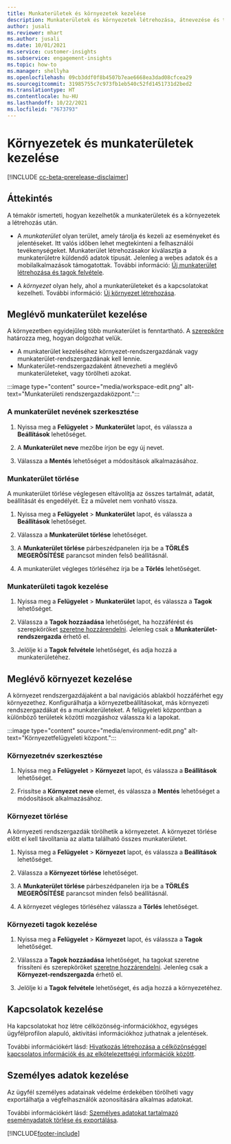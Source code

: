 ```yaml
---
title: Munkaterületek és környezetek kezelése
description: Munkaterületek és környezetek létrehozása, átnevezése és törlése.
author: jusali
ms.reviewer: mhart
ms.author: jusali
ms.date: 10/01/2021
ms.service: customer-insights
ms.subservice: engagement-insights
ms.topic: how-to
ms.manager: shellyha
ms.openlocfilehash: 09cb3ddf0f8b4507b7eae6668ea3dad08cfcea29
ms.sourcegitcommit: 31985755c7c973fb1eb540c52fd1451731d2bed2
ms.translationtype: HT
ms.contentlocale: hu-HU
ms.lasthandoff: 10/22/2021
ms.locfileid: "7673793"
---
```

# <a name="manage-environments-and-workspaces"></a>Környezetek és munkaterületek kezelése

[!INCLUDE [cc-beta-prerelease-disclaimer](includes/cc-beta-prerelease-disclaimer.md)]

## <a name="overview"></a>Áttekintés

A témakör ismerteti, hogyan kezelhetők a munkaterületek és a környezetek a létrehozás után. 

- A *munkaterület* olyan terület, amely tárolja és kezeli az eseményeket és jelentéseket. Itt valós időben lehet megtekinteni a felhasználói tevékenységeket. Munkaterület létrehozásakor kiválasztja a munkaterületre küldendő adatok típusát. Jelenleg a webes adatok és a mobilalkalmazások támogatottak. További információ: [Új munkaterület létrehozása és tagok felvétele](create-workspace.md).

- A *környezet* olyan hely, ahol a munkaterületeket és a kapcsolatokat kezelheti. További információ: [Új környezet létrehozása](create-new-environment.md).

## <a name="manage-an-existing-workspace"></a>Meglévő munkaterület kezelése

A környezetben egyidejűleg több munkaterület is fenntartható. A [szerepköre](user-roles.md) határozza meg, hogyan dolgozhat velük. 

 - A munkaterület kezeléséhez környezet-rendszergazdának vagy munkaterület-rendszergazdának kell lennie.
 - Munkaterület-rendszergazdaként átnevezheti a meglévő munkaterületeket, vagy törölheti azokat. 

:::image type="content" source="media/workspace-edit.png" alt-text="Munkaterületi rendszergazdaközpont.":::

### <a name="edit-a-workspace-name"></a>A munkaterület nevének szerkesztése

1. Nyissa meg a **Felügyelet** > **Munkaterület** lapot, és válassza a **Beállítások** lehetőséget.

1. A **Munkaterület neve** mezőbe írjon be egy új nevet.

1. Válassza a **Mentés** lehetőséget a módosítások alkalmazásához.

### <a name="delete-a-workspace"></a>Munkaterület törlése

A munkaterület törlése véglegesen eltávolítja az összes tartalmát, adatát, beállítását és engedélyét. Ez a művelet nem vonható vissza.

1. Nyissa meg a **Felügyelet** > **Munkaterület** lapot, és válassza a **Beállítások** lehetőséget.

1. Válassza a **Munkaterület törlése** lehetőséget. 

1. A **Munkaterület törlése** párbeszédpanelen írja be a **TÖRLÉS MEGERŐSÍTÉSE** parancsot minden felső beállításnál. 

1. A munkaterület végleges törléséhez írja be a **Törlés** lehetőséget.

### <a name="manage-workspace-members"></a>Munkaterületi tagok kezelése

1. Nyissa meg a **Felügyelet** > **Munkaterület** lapot, és válassza a **Tagok** lehetőséget.

1. Válassza a **Tagok hozzáadása** lehetőséget, ha hozzáférést és szerepköröket [szeretne hozzárendelni](user-roles.md). Jelenleg csak a **Munkaterület-rendszergazda** érhető el.

1. Jelölje ki a **Tagok felvétele** lehetőséget, és adja hozzá a munkaterületéhez.

## <a name="manage-an-existing-environment"></a>Meglévő környezet kezelése

A környezet rendszergazdájaként a bal navigációs ablakból hozzáférhet egy környezethez. Konfigurálhatja a környezetbeállításokat, más környezeti rendszergazdákat és a munkaterületeket. A felügyeleti központban a különböző területek közötti mozgáshoz válassza ki a lapokat.

:::image type="content" source="media/environment-edit.png" alt-text="Környezetfelügyeleti központ.":::

### <a name="edit-an-environment-name"></a>Környezetnév szerkesztése

1. Nyissa meg a **Felügyelet** > **Környezet** lapot, és válassza a **Beállítások** lehetőséget.

1. Frissítse a **Környezet neve** elemet, és válassza a **Mentés** lehetőséget a módosítások alkalmazásához.

### <a name="delete-an-environment"></a>Környezet törlése

A környezeti rendszergazdák törölhetik a környezetet. A környezet törlése előtt el kell távolítania az alatta található összes munkaterületet.

1. Nyissa meg a **Felügyelet** > **Környezet** lapot, és válassza a **Beállítások** lehetőséget.

1. Válassza a **Környezet törlése** lehetőséget. 

1. A **Munkaterület törlése** párbeszédpanelen írja be a **TÖRLÉS MEGERŐSÍTÉSE** parancsot minden felső beállításnál. 

1. A környezet végleges törléséhez válassza a **Törlés** lehetőséget.

### <a name="manage-environment-members"></a>Környezeti tagok kezelése

1. Nyissa meg a **Felügyelet** > **Környezet** lapot, és válassza a **Tagok** lehetőséget.

1. Válassza a **Tagok hozzáadása** lehetőséget, ha tagokat szeretne frissíteni és szerepköröket [szeretne hozzárendelni](user-roles.md). Jelenleg csak a **Környezet-rendszergazda** érhető el.

1. Jelölje ki a **Tagok felvétele** lehetőséget, és adja hozzá a környezetéhez.

## <a name="manage-connections"></a>Kapcsolatok kezelése

Ha kapcsolatokat hoz létre célközönség-információkhoz, egységes ügyfélprofilon alapuló, aktivitási információkhoz juthatnak a jelentések. 

További információkért lásd: [Hivatkozás létrehozása a célközönséggel kapcsolatos információk és az elkötelezettségi információk között](integrate-audience-insights-engagement-insights.md).

## <a name="manage-personal-data"></a>Személyes adatok kezelése

Az ügyfél személyes adatainak védelme érdekében törölheti vagy exportálhatja a végfelhasználók azonosítására alkalmas adatokat.

További információkért lásd: [Személyes adatokat tartalmazó eseményadatok törlése és exportálása](../dsr-rights-requests.md#deleting-and-exporting-event-data-containing-end-user-identifiable-information).

[!INCLUDE[footer-include](../includes/footer-banner.md)]
